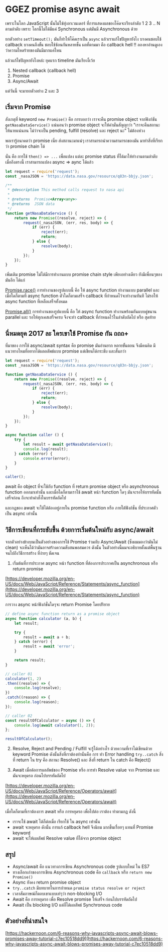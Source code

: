 # GGEZ promise async await

เพราะในโลก JavaScript นั้นไม่ใช่ทุ่งลาเวนเดอร์ ที่การแสดงผลของโค๊ดจะเรียงลำดับ 1 2 3 .. N ตามลำดับ 
เพราะ โลกนี้ไม่ได้มีแค่ Synchronous แต่มันมี Asynchronous ด้วย

ยกตัวอย่าง `setTimeout();` มันก็ทำให้โค๊ดเราเป็น `async` แล้วเราแก้ไขปัญหายังไง บางคนชอบใช้ callback 
บางคนถึงขั้น ชอบใช้ซ้อนกันหลายชั้น ผลที่ตามมา คือ callback hell !! ลองหาอ่านดูเองว่าความโหดร้ายของมันมีมากแค่ไหน

แล้วแก้ไขปัญหายังไงหล่ะ ยุคแรก timeline มันเรียงงี้เว้ย
1. Nested callback (callback hell)
2. Promise
3. Async/Await

แต่วันนี้ จะมายกตัวอย่าง 2 และ 3

## เริ่มจาก Promise
สังเกตุที่ keyword `new Promise()` คือ การบอกว่า เราจะคืน promise object จากฟังก์ชัน `getNasaDataService()` แน่นอนว่า promise object จะให้คำมั่นสัญญาว่า "เราจะคืนสถานะให้นายแน่นอน ไม่ว่าจะเป็น pending, fulfill (resolve) และ reject นะ" ไม่ต้องห่วง

พอเรารู้อนาคตว่า promise เนี่ย ส่งสถานะมาแน่ๆ เราสามารถนำความสามารถของมัน มาทำสิ่งที่เรียกว่า promise chain ได้

นั่น คือ การใช้ `then() => ...` เพื่อแปลง แต่ละ promise status ที่ได้มาให้ทำงานตามลำดับ เมื่อถึงตรงนี้ เราสามารถแปลง async => aync ได้แล้ว

```javascript
let request = require('request');
const _nasaJSON = 'https://data.nasa.gov/resource/q83n-bbjy.json';

/**
 * @description This method calls request to nasa api
 * 
 * @returns  Promise<Array<any>>
 * @returns  JSON data
 */
function getNasaDataService () {
    return new Promise((resolve, reject) => {
        request(_nasaJSON, (err, res, body) => {
            if (err) {
                reject(err);
                return;
            } else {
                resolve(body);
            }
        });
    });
}
```

เพิ่มเติม promise ไม่ได้มีการทำงานแบบ promise chain style เพียงอย่างเดียว ยังมีเพื่อนๆของมันอีก ได้แก่

[Promise.race()](https://developer.mozilla.org/en-US/docs/Web/JavaScript/Reference/Global_Objects/Promise/race)
การทำงานของรูปแบบนี้ คือ ให้ async function ทำงานแบบ parallel และเมื่อใดก็ตามที่ async function ตัวใดก็ตามเสร็จ callback ที่กำหนดไว้จะทำงานทันที ไม่รอให้ async function ที่เหลือเสร็จทั้งหมด

[Promise.all()](https://developer.mozilla.org/en-US/docs/Web/JavaScript/Reference/Global_Objects/Promise/all)
การทำงานของรูปแบบนี้ คือ ให้ async function ทำงานพร้อมกันแบบคู่ขนาน parallel และ รอให้ทุกเคสเสร็จครบ จึงจะทำ callback ที่กำหนดไว้ในลำดับถัดไป หรือ สุดท้าย

## นี่หมดยุค 2017 ละ ใครเขาใช้ Promise กัน ถถถ+
ที่มาของ การใช้ async/await syntax คือ promise มันอ่านยาก หลายขั้นตอน จึงมีคนคิด มีแนวทางไหมที่อยากได้ผลลลัพธ์แบบ promise แต่เขียนได้กระชับ และสั้นกว่า

```javascript
let request = require('request');
const _nasaJSON = 'https://data.nasa.gov/resource/q83n-bbjy.json';

function getNasaDataService () {
    return new Promise((resolve, reject) => {
        request(_nasaJSON, (err, res, body) => {
            if (err) {
                reject(err);
                return;
            } else {
                resolve(body);
            }
        });
    });
}

async function caller () {
    try {
        let result = await getNasaDataService();
        console.log(result);
    } catch (error) {
        console.error(error);
    }
}

caller();
```

await คือ object ที่จะใช้กับ function ที่ return promise object หรือ asynchronous function ออกมาเท่านั้น 
และเมื่อใดก็ตามเราใช้ await หน้า function ใดๆ มันจะรอให้บรรทัดนั้นเสร็จก่อน ถึงจะทำคำสั่งในบรรทัดถัดไป

และกฏของ await จะใช้ได้ต้องอยู่ภายใน promise function หรือ ภายใต้ฟังก์ชั่น ที่ประกาศตัวเป็น async เท่านั้น

## วิธีการเขียนที่กระชับขึ้น ด้วยการเริ่มต้นใหม่กับ async/await
จากตัวอย่างข้างบนเป็นตัวอย่างของการใช้ Promise ร่วมกับ Async/Await (ซึ่งผมมองว่ามันไม่ clean) จะเห็นได้ว่ามันอาจสร้างความสับสนพอสมควร ดังนั้น ในตัวอย่างนี้ผมจะอธิบายตั้งแต่พื้นฐานจนไปถึงวิธีการสร้าง ที่ง่ายๆ ชัดเจน

1. เริ่มต้นที่การประกาศ async หน้า function ที่ต้องการประกาศเป็น asynchronous หรือ return promise

[https://developer.mozilla.org/en-US/docs/Web/JavaScript/Reference/Statements/async_function](https://developer.mozilla.org/en-US/docs/Web/JavaScript/Reference/Statements/async_function)

การวาง async หน้าฟังก์ชั่นใดๆจะ return Promise<any> โดยปริยาย

```javascript
// define async function return as a promise object
async function calculator (a, b) {
    let result;

    try {
        result = await a + b;
    } catch (error) {
        result = await 'error';
    }

    return result;
}

// caller 01
calculator(1, 2)
.then((resolve) => {
    console.log(resolve);
})
.catch((reason) => {
    console.log(reason);
});

// caller 02
const resultOfCalculator = async () => {
    console.log(await calculator(1, 2));
};

resultOfCalculator();
```

2. Resolve, Reject and Pending / Fulfill จะรู้ได้อย่างไร
ด้วยความที่เราไม่เขียนด้วย keyword Promise ดังนั้นสิ่งที่เราต้องทำนั่นคือ 
การ ทำ Error handling `try..catch` สิ่งที่ return ใน try คือ สถานะ Resolve() และ สิ่งที่ return ใน catch คือ Reject()

3. Await เมื่อต้อการผลลัพธ์ของ Promise หรือ การทำ Resolve value จาก Promise และมันจะหยุดรอ ก่อนไปบรรทัดถัดไป

[https://developer.mozilla.org/en-US/docs/Web/JavaScript/Reference/Operators/await](https://developer.mozilla.org/en-US/docs/Web/JavaScript/Reference/Operators/await)

เมื่อใดก็ตามที่เราต้องการ await หรือ การหยุดรอ เพื่อไปต่อ เราต้อง ทำตามกฏ ดังนี้

- เราจะใช้ await ได้ก็ต่อเมื่อ เรียกใช้ ใน async เท่านั้น
- await จะหยุดรอ ดังนั้น การแก้ callback hell จึงนิยม มากขึ้นเรื่อยๆ แทนที่ Promise keyword
- await จะให้ผลลัพธ์ Resolve value ที่ได้จาก promise object

## สรุป
- Async/await คือ แนวทางการเขียน Asynchronous code รูปแบบใหม่ ใน ES7
- ทางเลือกเก่าของการเขียน Asynchronous code คือ `callback` หรือ `return new Promise()`
- Async ยังคง return promise object
- `try..catch` มีบทบาทในการกำหนด `promise status resolve or reject`
- เวลาสัมภาษณ์ก็ตอบเขาแบบเท่ๆว่า non-blocking I/O 
- Await คือ การหยุดรอ เพื่อ Resolve promise ให้เสร็จ ก่อนไปบรรทัดถัดไป
- Await เป็น blocking I/O แต่ก็ได้ผลลัพธ์ Synchronous code

## ตัวอย่างที่น่าสนใจ
[https://hackernoon.com/6-reasons-why-javascripts-async-await-blows-promises-away-tutorial-c7ec10518dd9](https://hackernoon.com/6-reasons-why-javascripts-async-await-blows-promises-away-tutorial-c7ec10518dd9)

